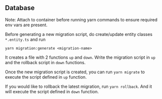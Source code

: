 ## Database

Note: Attach to container before running yarn commands to ensure required env vars are present.

Before generating a new migration script, do create/update entity classes `*.entity.ts` and run

```
yarn migration:generate <migration-name>
```

It creates a file with 2 functions `up` and `down`. Write the migration script in `up` and the rollback script in `down` functions.

Once the new migration script is created, you can run `yarn migrate` to execute the script defined in `up` function.

If you would like to rollback the latest migration, run `yarn rollback`. And it will execute the script defined in `down` function.
